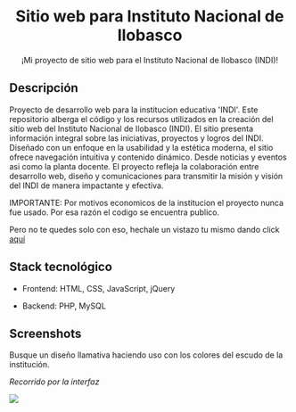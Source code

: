 <h1 align="center">Sitio web para Instituto Nacional de Ilobasco</h1>
<p align="center">
    ¡Mi proyecto de sitio web para el Instituto Nacional de Ilobasco (INDI)!
</p>



## Descripción

Proyecto de desarrollo web para la institucion educativa 'INDI'. Este repositorio alberga el código y los recursos utilizados en la creación del sitio web del Instituto Nacional de Ilobasco (INDI). El sitio presenta información integral sobre las iniciativas, proyectos y logros del INDI. Diseñado con un enfoque en la usabilidad y la estética moderna, el sitio ofrece navegación intuitiva y contenido dinámico. Desde noticias y eventos asi como la planta docente. El proyecto refleja la colaboración entre desarrollo web, diseño y comunicaciones para transmitir la misión y visión del INDI de manera impactante y efectiva.

IMPORTANTE: Por motivos economicos de la institucion el proyecto nunca fue usado. Por esa razón el codigo se encuentra  publico. 

Pero no te quedes solo con eso, hechale un vistazo tu mismo dando click <a href="https://marlong1.github.io/Sitio-web-INDI/index.html">aquí</a>

## Stack tecnológico

- Frontend: HTML, CSS, JavaScript, jQuery

- Backend: PHP, MySQL

## Screenshots

Busque un diseño llamativa haciendo uso con los colores del escudo de la institución.

_Recorrido por la interfaz_

<img src="https://github.com/MarlonG1/Sitio-web-INDI/blob/main/ignorar/indi.gif?raw=true">
